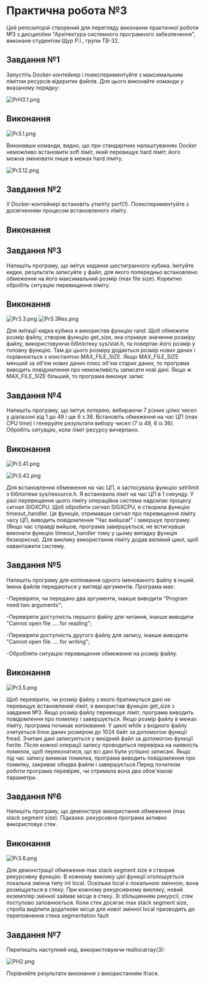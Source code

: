 # Практична робота №3
Цей репозиторій cтворений для перегляду виконання практичної роботи №3 з дисципліни "Архітектура системного програмного забезпечення", виконане студентом Щур Р.І., групи ТВ-32.

## Завдання №1
Запустіть Docker-контейнер і поекспериментуйте з максимальним лімітом ресурсів відкритих файлів. Для цього виконайте команди у вказаному порядку:

![PrH3.1.png](PrH3.1.png)
## Виконання
![Pr3.1.png](Pr3.1.png)

Виконавши команди, видно, що при стандартних налаштуваннях Docker неможливо встановити soft ліміт, який перевищує hard ліміт; його можна змінювати лише в межах hard ліміту.

![Pr3.12.png](Pr3.12.png)
## Завдання №2
У Docker-контейнері встановіть утиліту perf(1). Поекспериментуйте з досягненням процесом встановленого ліміту.

## Виконання

## Завдання №3
Напишіть програму, що імітує кидання шестигранного кубика. Імітуйте кидки, результати записуйте у файл, для якого попередньо встановлено обмеження на його максимальний розмір (max file size). Коректно обробіть ситуацію перевищення ліміту.

## Виконання
![Pr3.3.png](Pr3.3.png)
![Pr3.3Res.png](Pr3.3Res.png)

Для імітації кидка кубика я використав функцію rand. Щоб обмежити розмір файлу, створив функцію get_size, яка отримує значення розміру файлу, використовуючи бібліотеку sys/stat.h, та повертає його розмір у головну функцію. Там до цього розміру додається розмір нових даних і порівнюється з константою MAX_FILE_SIZE. Якщо MAX_FILE_SIZE менший за об'єм нових даних плюс об'єм старих даних, то програма виводить повідомлення про неможливість записати нові дані. Якщо ж MAX_FILE_SIZE  більший, то програма виконує запис
## Завдання №4
Напишіть програму, що імітує лотерею, вибираючи 7 різних цілих чисел у діапазоні від 1 до 49 і ще 6 з 36. Встановіть обмеження на час ЦП (max CPU time) і генеруйте результати вибору чисел (7 із 49, 6 із 36). Обробіть ситуацію, коли ліміт ресурсу вичерпано.

## Виконання
![Pr3.41.png](Pr3.41.png)

![Pr3.42.png](Pr3.42.png)

Для встановлення обмеження на час ЦП, я застосувала функцію setrlimit з бібліотеки sys/resource.h. Я встановила ліміт на час ЦП в 1 секунду. У разі перевищення цього ліміту операційна система надсилає процесу сигнал SIGXCPU.
Щоб обробити сигнал SIGXCPU, я створила функцію timeout_handler. Ця функція, отримавши сигнал про перевищення ліміту часу ЦП, виводить повідомлення "Час вийшов!" і завершує програму. (Якщо час справді вийшов, програма завершується, не встигнувши виконати функцію timeout_handler тому у цьому випадку функція безкорисна). Для виклику використання ліміту додав великий цикл, щоб навантажити систему.
## Завдання №5
Напишіть програму для копіювання одного іменованого файлу в інший. Імена файлів передаються у вигляді аргументів.
Програма має:

-Перевіряти, чи передано два аргументи, інакше виводити "Program need two arguments";

-Перевіряти доступність першого файлу для читання, інакше виводити "Cannot open file .... for reading";

-Перевіряти доступність другого файлу для запису, інакше виводити "Cannot open file .... for writing";

-Обробляти ситуацію перевищення обмеження на розмір файлу.


## Виконання
![Pr3.5.png](Pr3.5.png)

Щоб перевірити, чи розмір файлу з якого братимуться дані не перевищує встановлений ліміт, я використав функцію get_size з завдання №3. Якщо розмір файлу перевищує ліміт, програма виводить повідомлення про помилку і завершується.
Якщо розмір файлу в межах ліміту, програма починає копіювання. У циклі while з вхідного файлу зчитується блок даних розміром до 1024 байт за допомогою функції fread. Зчитані дані записуються у вихідний файл за допомогою функції fwrite. Після кожної операції запису проводиться перевірка на наявність помилок, щоб переконатися, що всі дані були успішно записані. Якщо під час запису виникає помилка, програма виводить повідомлення про помилку, закриває обидва файли і завершується.Перед початком роботи програма перевіряє, чи отримала вона два обов'язкові параметри.
## Завдання №6
Напишіть програму, що демонструє використання обмеження (max stack segment size). Підказка: рекурсивна програма активно використовує стек.

## Виконання
![Pr3.6.png](Pr3.6.png)

Для демонстрації обмеження max stack segment size я створив рекурсивну функцію. В кожному виклику цієї функції оголошується локальна змінна типу int local. Оскільки local є локальною змінною, вона розміщується в стеку. При кожному рекурсивному виклику, новий екземпляр змінної займає місце в стеку. Зі збільшенням рекурсії, стек поступово заповнюється. Коли стек досягає max stack segment size, спроба виділити додаткове місце для нової змінної local призводить до переповнення стека segmentation fault
## Завдання №7
Перепишіть наступний код, використовуючи reallocarray(3):

![PH2.png](PH2.png)

Порівняйте результати виконання з використанням ltrace.
